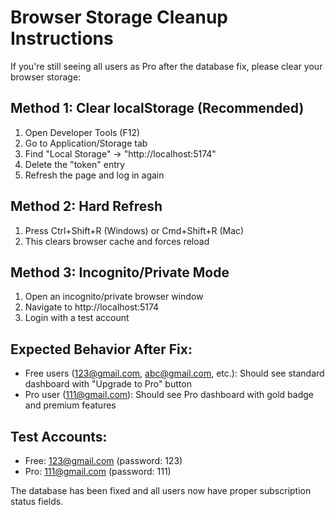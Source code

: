# Browser Storage Cleanup Instructions

If you're still seeing all users as Pro after the database fix, please clear your browser storage:

## Method 1: Clear localStorage (Recommended)
1. Open Developer Tools (F12)
2. Go to Application/Storage tab
3. Find "Local Storage" → "http://localhost:5174"
4. Delete the "token" entry
5. Refresh the page and log in again

## Method 2: Hard Refresh
1. Press Ctrl+Shift+R (Windows) or Cmd+Shift+R (Mac)
2. This clears browser cache and forces reload

## Method 3: Incognito/Private Mode
1. Open an incognito/private browser window
2. Navigate to http://localhost:5174
3. Login with a test account

## Expected Behavior After Fix:
- Free users (123@gmail.com, abc@gmail.com, etc.): Should see standard dashboard with "Upgrade to Pro" button
- Pro user (111@gmail.com): Should see Pro dashboard with gold badge and premium features

## Test Accounts:
- Free: 123@gmail.com (password: 123)
- Pro: 111@gmail.com (password: 111)

The database has been fixed and all users now have proper subscription status fields.